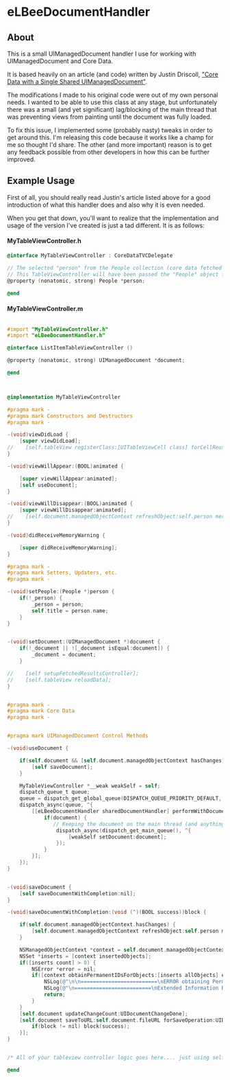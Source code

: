 eLBeeDocumentHandler
====================

## About
This is a small UIManagedDocument handler I use for working with UIManagedDocument and Core Data.  

It is based heavily on an article (and code) written by Justin Driscoll, ["Core Data with a Single Shared UIManagedDocument"](http://www.adevelopingstory.com/blog/2012/03/core-data-with-a-single-shared-uimanageddocument.html).

The modifications I made to his original code were out of my own personal needs.  I wanted to be able to use this class at any stage, but unfortunately there was a small (and yet significant) lag/blocking of the main thread that was preventing views from painting until the document was fully loaded.

To fix this issue, I implemented some (probably nasty) tweaks in order to get around this.  I'm releasing this code because it works like a champ for me so thought I'd share.  The other (and more important) reason is to get any feedback possible from other developers in how this can be further improved.

## Example Usage

First of all, you should really read Justin's article listed above for a good introduction of what this handler does and also why it is even needed.

When you get that down, you'll want to realize that the implementation and usage of the version I've created is just a tad different.  It is as follows:


#### MyTableViewController.h
```objective-c
@interface MyTableViewController : CoreDataTVCDelegate

// The selected "person" from the People collection (core data fetched object).
// This TableViewController will have been passed the "People" object from a different controller (at least in this instance it was)
@property (nonatomic, strong) People *person;

@end

```


#### MyTableViewController.m
```objective-c

#import "MyTableViewController.h"
#import "eLBeeDocumentHandler.h"

@interface ListItemTableViewController ()

@property (nonatomic, strong) UIManagedDocument *document;

@end



@implementation MyTableViewController

#pragma mark -
#pragma mark Constructors and Destructors
#pragma mark -

-(void)viewDidLoad {
    [super viewDidLoad];
//    [self.tableView registerClass:[UITableViewCell class] forCellReuseIdentifier:@"MyCell"];
}

-(void)viewWillAppear:(BOOL)animated {

    [super viewWillAppear:animated];
    [self useDocument];
}

-(void)viewWillDisappear:(BOOL)animated {
    [super viewWillDisappear:animated];
//    [self.document.managedObjectContext refreshObject:self.person mergeChanges:self.document.managedObjectContext.hasChanges];
}

-(void)didReceiveMemoryWarning {

    [super didReceiveMemoryWarning];
}

#pragma mark -
#pragma mark Setters, Updaters, etc.
#pragma mark -

-(void)setPeople:(People *)person {
    if(!_person) {
        _person = person;
        self.title = person.name;
    }
}


-(void)setDocument:(UIManagedDocument *)document {
    if(!_document || ![_document isEqual:document]) {
        _document = document;
    }

//    [self setupFetchedResultsController];
//    [self.tableView reloadData];
}


#pragma mark -
#pragma mark Core Data
#pragma mark -


#pragma mark UIManagedDocument Control Methods

-(void)useDocument {

    if(self.document && [self.document.managedObjectContext hasChanges]) {
        [self saveDocument];
    }

    MyTableViewController *__weak weakSelf = self;
    dispatch_queue_t queue;
    queue = dispatch_get_global_queue(DISPATCH_QUEUE_PRIORITY_DEFAULT, 0);
    dispatch_async(queue, ^{
        [[eLBeeDocumentHandler sharedDocumentHandler] performWithDocument:^(UIManagedDocument *document) {
            if(document) {
               // Keeping the document on the main thread (and anything that maybe on the main thread the setter may interact with - like a tableview ..)
                dispatch_async(dispatch_get_main_queue(), ^{
                    [weakSelf setDocument:document];
                });
            }
        }];
    });
}


-(void)saveDocument {
    [self saveDocumentWithCompletion:nil];
}

-(void)saveDocumentWithCompletion:(void (^)(BOOL success))block {

    if(self.document.managedObjectContext.hasChanges) {
        [self.document.managedObjectContext refreshObject:self.person mergeChanges:YES];
    }

    NSManagedObjectContext *context = self.document.managedObjectContext;
    NSSet *inserts = [context insertedObjects];
    if([inserts count] > 0) {
        NSError *error = nil;
        if([context obtainPermanentIDsForObjects:[inserts allObjects] error:&error] == NO && error) {
            NSLog(@"\n\n=========================\nERROR obtaining PermanentIds! %@  >>>> Desc: %@  >>> REASON: %@", error, error.localizedDescription, error.localizedFailureReason);
            NSLog(@"\n=========================\nExtended Information Regarding PermanentIds: [%@ %@] %@ (%@)\n\n", NSStringFromClass([self class]), NSStringFromSelector(_cmd), [error localizedDescription], [error localizedFailureReason]);
            return;
        }
    }
    [self.document updateChangeCount:UIDocumentChangeDone];
    [self.document saveToURL:self.document.fileURL forSaveOperation:UIDocumentSaveForOverwriting completionHandler:^(BOOL success) {
        if(block != nil) block(success);
    }];
}


/* All of your tableview controller logic goes here.... just using self.document or self.person as needed... */

@end

```
